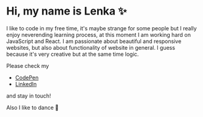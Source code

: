 # Hi, my name is Lenka :sparkles:

I like to code in my free time, it's maybe strange for some people but I really enjoy neverending learning process, at this moment I am working hard on JavaScript and React.
I am passionate about beautiful and responsive websites, but also about functionality of website in general. I guess because it's very creative but at the same time logic.

Please check my 
- [CodePen](https://codepen.io/LenkaPuf) 
- [LinkedIn](https://www.linkedin.com/in/lenkafuksova82878/)

and stay in touch! 

Also I like to dance :dancer:
